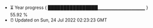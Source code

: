 - ⏳ Year progress { ████████████████▁▁▁▁▁▁▁▁▁▁▁▁▁▁ } 55.92 %
- ⏰ Updated on Sun, 24 Jul 2022 02:23:23 GMT

